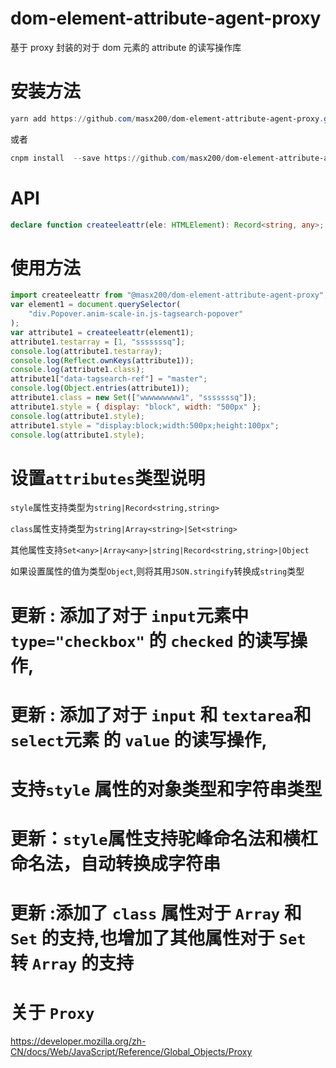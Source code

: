 # dom-element-attribute-agent-proxy

基于 proxy 封装的对于 dom 元素的 attribute 的读写操作库

# 安装方法

```powershell
yarn add https://github.com/masx200/dom-element-attribute-agent-proxy.git
```

或者

```powershell
cnpm install  --save https://github.com/masx200/dom-element-attribute-agent-proxy.git
```

# API

```typescript
declare function createeleattr(ele: HTMLElement): Record<string, any>;
```

# 使用方法

```javascript
import createeleattr from "@masx200/dom-element-attribute-agent-proxy";
var element1 = document.querySelector(
    "div.Popover.anim-scale-in.js-tagsearch-popover"
);
var attribute1 = createeleattr(element1);
attribute1.testarray = [1, "sssssssq"];
console.log(attribute1.testarray);
console.log(Reflect.ownKeys(attribute1));
console.log(attribute1.class);
attribute1["data-tagsearch-ref"] = "master";
console.log(Object.entries(attribute1));
attribute1.class = new Set(["wwwwwwwww1", "sssssssq"]);
attribute1.style = { display: "block", width: "500px" };
console.log(attribute1.style);
attribute1.style = "display:block;width:500px;height:100px";
console.log(attribute1.style);
```

# 设置`attributes`类型说明

`style`属性支持类型为`string|Record<string,string>`

`class`属性支持类型为`string|Array<string>|Set<string>`

其他属性支持`Set<any>|Array<any>|string|Record<string,string>|Object`

如果设置属性的值为类型`Object`,则将其用`JSON.stringify`转换成`string`类型

# 更新 : 添加了对于 `input`元素中 `type="checkbox"` 的 `checked` 的读写操作,

# 更新 : 添加了对于 `input` 和 `textarea`和`select`元素 的 `value` 的读写操作,

# 支持`style` 属性的对象类型和字符串类型

# 更新：`style`属性支持驼峰命名法和横杠命名法，自动转换成字符串

# 更新 :添加了 `class` 属性对于 `Array` 和 `Set` 的支持,也增加了其他属性对于 `Set` 转 `Array` 的支持

# 关于 `Proxy`

https://developer.mozilla.org/zh-CN/docs/Web/JavaScript/Reference/Global_Objects/Proxy
